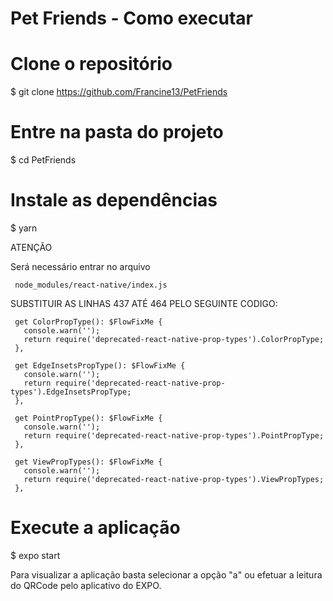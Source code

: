 ﻿# Pet Friends - Como executar
 
# Clone o repositório
$ git clone https://github.com/Francine13/PetFriends

# Entre na pasta do projeto
$ cd PetFriends

# Instale as dependências
$ yarn

ATENÇÃO

Será necessário entrar no arquivo

     node_modules/react-native/index.js
   
SUBSTITUIR AS LINHAS 437 ATÉ 464 PELO SEGUINTE CODIGO:

     get ColorPropType(): $FlowFixMe {
       console.warn('');
       return require('deprecated-react-native-prop-types').ColorPropType;
     },

     get EdgeInsetsPropType(): $FlowFixMe {
       console.warn('');
       return require('deprecated-react-native-prop-types').EdgeInsetsPropType;
     },

     get PointPropType(): $FlowFixMe {
       console.warn('');
       return require('deprecated-react-native-prop-types').PointPropType;
     },

     get ViewPropTypes(): $FlowFixMe {
       console.warn('');
       return require('deprecated-react-native-prop-types').ViewPropTypes;
     },
# Execute a aplicação
$ expo start

Para visualizar a aplicação basta selecionar a opção "a" ou efetuar a leitura do QRCode pelo aplicativo do EXPO.
